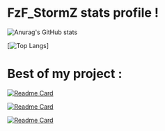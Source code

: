 # FzF_StormZ stats profile !

![Anurag's GitHub stats](https://github-readme-stats.vercel.app/api?username=FzFStormZ&show_icons=true&theme=dark)

[![Top Langs](https://github-readme-stats.vercel.app/api/top-langs/?username=FzFStormZ)]

# Best of my project :

[![Readme Card](https://github-readme-stats.vercel.app/api/pin/?username=FzFStormZ&repo=Fuzzing-Bug-Depth-Evaluation-Internship)](https://github.com/FzFStormZ/Fuzzing-Bug-Depth-Evaluation-Internship)

[![Readme Card](https://github-readme-stats.vercel.app/api/pin/?username=FzFStormZ&repo=EdgeSurfBOT)](https://github.com/FzFStormZ/EdgeSurfBOT)

[![Readme Card](https://github-readme-stats.vercel.app/api/pin/?username=FzFStormZ&repo=Diabetix)](https://github.com/FzFStormZ/Diabetix)

